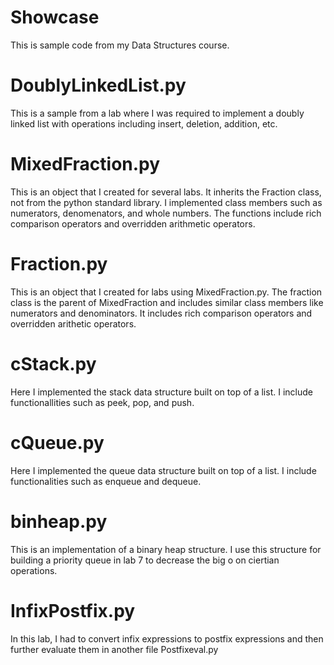 # Showcase
This is sample code from my Data Structures course.

# DoublyLinkedList.py
This is a sample from a lab where I was required to implement a doubly linked list with operations including insert, deletion, addition, etc.

# MixedFraction.py
This is an object that I created for several labs. It inherits the Fraction class, not from the python standard library. I implemented class members such as numerators, denomenators, and whole numbers. The functions include rich comparison operators and overridden arithmetic operators.

# Fraction.py
This is an object that I created for labs using MixedFraction.py. The fraction class is the parent of MixedFraction and includes similar class members like numerators and denominators. It includes rich comparison operators and overridden arithetic operators.

# cStack.py

Here I implemented the stack data structure built on top of a list. I include functionallities such as peek, pop, and push.

# cQueue.py

Here I implemented the queue data structure built on top of a list. I include functionalities such as enqueue and dequeue.

# binheap.py

This is an implementation of a binary heap structure. I use this structure for building a priority queue in lab 7 to decrease the big o on ciertian operations. 

# InfixPostfix.py

In this lab, I had to convert infix expressions to postfix expressions and then further evaluate them in another file Postfixeval.py




